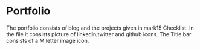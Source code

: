 # Portfolio
The portfolio consists of blog and the projects given in mark15 Checklist.
In the file it consists picture of linkedin,twitter and github icons.
The Title bar consists of a M letter image icon.
